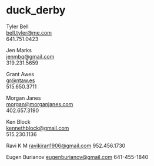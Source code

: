 duck_derby
==========

Tyler Bell   
bell.tyler@me.com   
641.751.0423   

Jen Marks   
jenmbq@gmail.com   
319.231.5659   

Grant Awes   
gr@ntaw.es   
515.650.3711   

Morgan Janes   
morgan@morganjanes.com   
402.657.3190   

Ken Block   
kennethblock@gmail.com   
515.230.1136

Ravi K M
ravikiran1906@gmail.com
952.456.1730


Eugen Burianov
eugenburianov@gmail.com
641-455-1840
